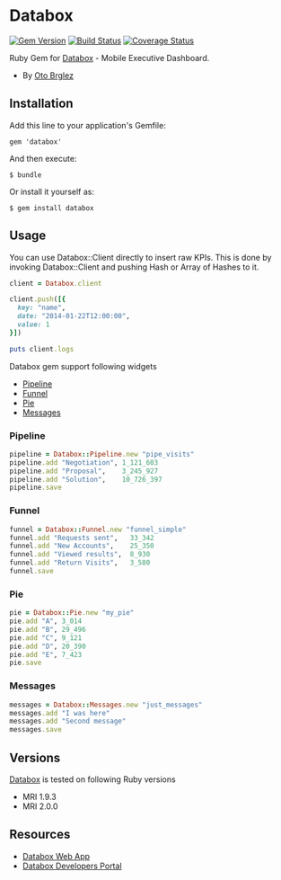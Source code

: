 # Databox

[![Gem Version][fury-badge]][fury] [![Build Status][travis-badge]][travis] [![Coverage Status](https://coveralls.io/repos/otobrglez/databox/badge.png)](https://coveralls.io/r/otobrglez/databox)

Ruby Gem for [Databox](http://databox.com/) - Mobile Executive Dashboard.

- By [Oto Brglez](https://github.com/otobrglez)

## Installation

Add this line to your application's Gemfile:

    gem 'databox'

And then execute:

    $ bundle

Or install it yourself as:

    $ gem install databox

## Usage

You can use Databox::Client directly to insert raw KPIs. This is done by invoking Databox::Client and pushing Hash or Array of Hashes to it.

```ruby
client = Databox.client

client.push([{
  key: "name",
  date: "2014-01-22T12:00:00",
  value: 1
}])

puts client.logs
```

Databox gem support following widgets

- [Pipeline](https://developers.databox.com/push/v1/widgets/pipeline)
- [Funnel](https://developers.databox.com/push/v1/widgets/funnel)
- [Pie](https://developers.databox.com/push/v1/widgets/pie)
- [Messages](https://developers.databox.com/push/v1/widgets/messages)

### Pipeline
```ruby
pipeline = Databox::Pipeline.new "pipe_visits"
pipeline.add "Negotiation", 1_121_603
pipeline.add "Proposal",    3_245_927
pipeline.add "Solution",    10_726_397
pipeline.save
```

### Funnel
```ruby
funnel = Databox::Funnel.new "funnel_simple"
funnel.add "Requests sent",   33_342
funnel.add "New Accounts",    25_350
funnel.add "Viewed results",  8_930
funnel.add "Return Visits",   3_580
funnel.save
```

### Pie
```ruby
pie = Databox::Pie.new "my_pie"
pie.add "A", 3_014
pie.add "B", 29_496
pie.add "C", 9_121
pie.add "D", 20_390
pie.add "E", 7_423
pie.save
```

### Messages

```ruby
messages = Databox::Messages.new "just_messages"
messages.add "I was here"
messages.add "Second message"
messages.save
```

## Versions

[Databox](https://github.com/otobrglez/databox) is tested on following Ruby versions

- MRI 1.9.3
- MRI 2.0.0

## Resources

- [Databox Web App](https://app.databox.com/)
- [Databox Developers Portal](https://developers.databox.com/)


[fury-badge]: https://badge.fury.io/rb/databox.png
[fury]: http://badge.fury.io/rb/databox
[travis-badge]: https://secure.travis-ci.org/otobrglez/databox.png?branch=master
[travis]: http://travis-ci.org/otobrglez/databox
